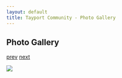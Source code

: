 ```yaml
---
layout: default
title: Tayport Community - Photo Gallery
---
```

## Photo Gallery

[prev](http://tayport.org.uk/photo/7) [next](http://tayport.org.uk/photo/9)

![ ](http://tayport.org.uk/media/008.jpg " ")

